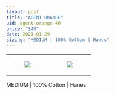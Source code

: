 ```yaml
---
layout: post
title: "AGENT ORANGE"
uid: agent-orange-40
price: "$40"
date: 2021-01-29
sizing: "MEDIUM | 100% Cotton | Hanes"
---
```




<table style="width:100%;"><tr><td style="vertical-align:top;">
      <figure class="tmblr-full" data-orig-height="2048" data-orig-width="1365" data-orig-src="https://concertshirts.netlify.app/shirts/0535/0535-01.jpg"><img src="https://64.media.tumblr.com/719b9e3223ef5948e6857ec39e412963/b527f0f118ddf7d5-84/s540x810/7808e69ec21b4b0760c0115837178e66f5d8b161.jpg" data-orig-height="2048" data-orig-width="1365" data-orig-src="https://concertshirts.netlify.app/shirts/0535/0535-01.jpg"/></figure></td>
    <td style="vertical-align:top;">
      <figure class="tmblr-full" data-orig-height="2048" data-orig-width="1365" data-orig-src="https://concertshirts.netlify.app/shirts/0535/0535-02.jpg"><img src="https://64.media.tumblr.com/933d357bcd7f235aa42dc0edcf7d1dd4/b527f0f118ddf7d5-95/s540x810/91d9bfdb34013c1f59e273c0374c1f170d692263.jpg" data-orig-height="2048" data-orig-width="1365" data-orig-src="https://concertshirts.netlify.app/shirts/0535/0535-02.jpg"/></figure></td>
  </tr></table><p>
  MEDIUM | 100% Cotton | Hanes
</p>
